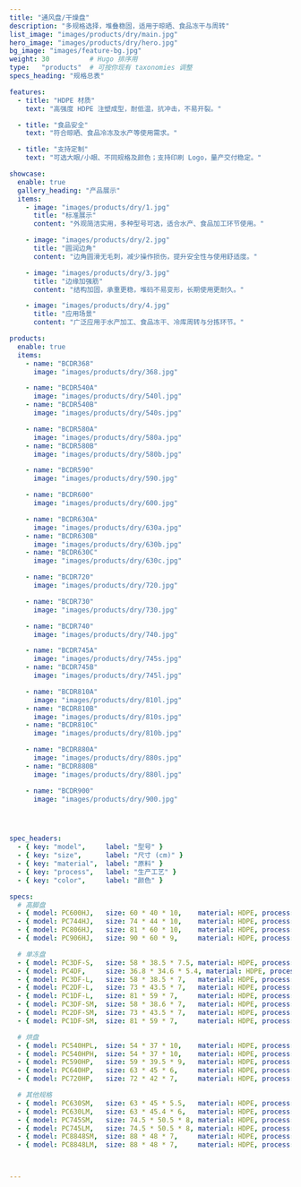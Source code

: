 ```yaml
---
title: "通风盘/干燥盘"
description: "多规格选择，堆叠稳固，适用于晾晒、食品冻干与周转"
list_image: "images/products/dry/main.jpg"
hero_image: "images/products/dry/hero.jpg"
bg_image: "images/feature-bg.jpg"
weight: 30          # Hugo 排序用
type:   "products"  # 可按你现有 taxonomies 调整
specs_heading: "规格总表"

features:
  - title: "HDPE 材质"
    text: "高强度 HDPE 注塑成型，耐低温，抗冲击，不易开裂。"

  - title: "食品安全"
    text: "符合晾晒、食品冷冻及水产等使用需求。"

  - title: "支持定制"
    text: "可选大眼/小眼、不同规格及颜色；支持印刷 Logo，量产交付稳定。"

showcase:
  enable: true
  gallery_heading: "产品展示"
  items:
    - image: "images/products/dry/1.jpg"
      title: "标准展示"
      content: "外观简洁实用，多种型号可选，适合水产、食品加工环节使用。"

    - image: "images/products/dry/2.jpg"
      title: "圆润边角"
      content: "边角圆滑无毛刺，减少操作损伤，提升安全性与使用舒适度。"

    - image: "images/products/dry/3.jpg"
      title: "边缘加强筋"
      content: "结构加固，承重更稳，堆码不易变形，长期使用更耐久。"

    - image: "images/products/dry/4.jpg"
      title: "应用场景"
      content: "广泛应用于水产加工、食品冻干、冷库周转与分拣环节。"

products:
  enable: true
  items:
    - name: "BCDR368"
      image: "images/products/dry/368.jpg"

    - name: "BCDR540A"
      image: "images/products/dry/540l.jpg"
    - name: "BCDR540B"
      image: "images/products/dry/540s.jpg"

    - name: "BCDR580A"
      image: "images/products/dry/580a.jpg"
    - name: "BCDR580B"
      image: "images/products/dry/580b.jpg"

    - name: "BCDR590"
      image: "images/products/dry/590.jpg"

    - name: "BCDR600"
      image: "images/products/dry/600.jpg"

    - name: "BCDR630A"
      image: "images/products/dry/630a.jpg"
    - name: "BCDR630B"
      image: "images/products/dry/630b.jpg"
    - name: "BCDR630C"
      image: "images/products/dry/630c.jpg"

    - name: "BCDR720"
      image: "images/products/dry/720.jpg"

    - name: "BCDR730"
      image: "images/products/dry/730.jpg"

    - name: "BCDR740"
      image: "images/products/dry/740.jpg"

    - name: "BCDR745A"
      image: "images/products/dry/745s.jpg"
    - name: "BCDR745B"
      image: "images/products/dry/745l.jpg"

    - name: "BCDR810A"
      image: "images/products/dry/810l.jpg"
    - name: "BCDR810B"
      image: "images/products/dry/810s.jpg"
    - name: "BCDR810C"
      image: "images/products/dry/810b.jpg"

    - name: "BCDR880A"
      image: "images/products/dry/880s.jpg"
    - name: "BCDR880B"
      image: "images/products/dry/880l.jpg"

    - name: "BCDR900"
      image: "images/products/dry/900.jpg"




spec_headers:
  - { key: "model",     label: "型号" }
  - { key: "size",      label: "尺寸 (cm)" }
  - { key: "material",  label: "原料" }
  - { key: "process",   label: "生产工艺" }
  - { key: "color",     label: "颜色" }

specs:
  # 高脚盘
  - { model: PC600HJ,   size: 60 * 40 * 10,    material: HDPE, process: 注塑, color: 白 }
  - { model: PC744HJ,   size: 74 * 44 * 10,    material: HDPE, process: 注塑, color: 白 }
  - { model: PC806HJ,   size: 81 * 60 * 10,    material: HDPE, process: 注塑, color: 白 }
  - { model: PC906HJ,   size: 90 * 60 * 9,     material: HDPE, process: 注塑, color: 白 }

  # 单冻盘
  - { model: PC3DF-S,   size: 58 * 38.5 * 7.5, material: HDPE, process: 注塑, color: 白 }
  - { model: PC4DF,     size: 36.8 * 34.6 * 5.4, material: HDPE, process: 注塑, color: 白 }
  - { model: PC3DF-L,   size: 58 * 38.5 * 7,   material: HDPE, process: 注塑, color: 白 }
  - { model: PC2DF-L,   size: 73 * 43.5 * 7,   material: HDPE, process: 注塑, color: 白 }
  - { model: PC1DF-L,   size: 81 * 59 * 7,     material: HDPE, process: 注塑, color: 白 }
  - { model: PC3DF-SM,  size: 58 * 38.6 * 7,   material: HDPE, process: 注塑, color: 白 }
  - { model: PC2DF-SM,  size: 73 * 43.5 * 7,   material: HDPE, process: 注塑, color: 白 }
  - { model: PC1DF-SM,  size: 81 * 59 * 7,     material: HDPE, process: 注塑, color: 白 }

  # 烘盘
  - { model: PC540HPL,  size: 54 * 37 * 10,    material: HDPE, process: 注塑, color: 白 }
  - { model: PC540HPH,  size: 54 * 37 * 10,    material: HDPE, process: 注塑, color: 白 }
  - { model: PC590HP,   size: 59 * 39.5 * 9,   material: HDPE, process: 注塑, color: 白 }
  - { model: PC640HP,   size: 63 * 45 * 6,     material: HDPE, process: 注塑, color: 白 }
  - { model: PC720HP,   size: 72 * 42 * 7,     material: HDPE, process: 注塑, color: 白 }

  # 其他规格
  - { model: PC630SM,   size: 63 * 45 * 5.5,   material: HDPE, process: 注塑, color: 白 }
  - { model: PC630LM,   size: 63 * 45.4 * 6,   material: HDPE, process: 注塑, color: 白 }
  - { model: PC745SM,   size: 74.5 * 50.5 * 8, material: HDPE, process: 注塑, color: 白 }
  - { model: PC745LM,   size: 74.5 * 50.5 * 8, material: HDPE, process: 注塑, color: 白 }
  - { model: PC8848SM,  size: 88 * 48 * 7,     material: HDPE, process: 注塑, color: 白 }
  - { model: PC8848LM,  size: 88 * 48 * 7,     material: HDPE, process: 注塑, color: 白 }



---
```

